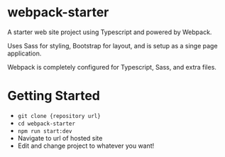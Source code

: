 # webpack-starter
A starter web site project using Typescript and powered by Webpack.

Uses Sass for styling, Bootstrap for layout, and is setup as a singe page application. 

Webpack is completely configured for Typescript, Sass, and extra files.

# Getting Started

- `git clone {repository url}`
- `cd webpack-starter`
- `npm run start:dev` 
- Navigate to url of hosted site
- Edit and change project to whatever you want!